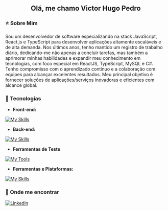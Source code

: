 <h2 align='center'>Olá, me chamo Victor Hugo Pedro</h2>

**<h3>⭐ Sobre Mim</h3>**

<p>Sou um desenvolvedor de software especializando na stack JavaScript, React.js e TypeScript para desenvolver aplicações altamente escaláveis e de alta demanda. Nos últimos anos, tenho mantido um registro de trabalho diário, dedicando-me não apenas a concluir tarefas, mas também a aprimorar minhas habilidades e expandir meu conhecimento em tecnologias, com foco especial em ReactJS, TypeScript, MySQL e C#. Tenho compromisso com o aprendizado contínuo e a colaboração com equipes para alcançar excelentes resultados. Meu principal objetivo é fornecer soluções de aplicações/serviços inovadoras e eficientes com alcance global.</p>

**<h3>🚀 Tecnologias</h3>**

- **Front-end:**

[![My Skills](https://skillicons.dev/icons?i=html,css,bootstrap,js,ts,react,sass,figma,styledcomponents,tailwind,redux,nextjs)](https://skillicons.dev)

- **Back-end:**

[![My Skills](https://skillicons.dev/icons?i=nodejs,mysql,postgresql)](https://skillicons.dev)

- **Ferramentas de Teste**

[![My Tools](https://skillicons.dev/icons?i=jest,postman)](https://skillicons.dev)

- **Ferramentas e Plataformas:**

[![My Skills](https://skillicons.dev/icons?i=vscode,github,git,docker)](https://skillicons.dev)

**<h3>💬 Onde me encontrar</h3>**

[![Linkedin](https://img.shields.io/badge/LinkedIn-0077B5?style=for-the-badge&logo=linkedin&logoColor=white)](https://www.linkedin.com/in/victor-hugo-pedro)

